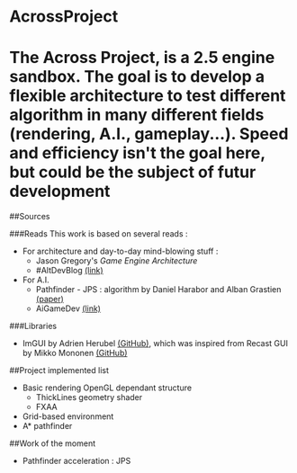 AcrossProject
=============
The Across Project, is a 2.5 engine sandbox. The goal is to develop a flexible architecture to test different algorithm in many different fields (rendering, A.I., gameplay...). Speed and efficiency isn't the goal here, but could be the subject of futur development 
=============
##Sources

###Reads
This work is based on several reads : 
* For architecture and day-to-day mind-blowing stuff :
  * Jason Gregory's *Game Engine Architecture*
  * #AltDevBlog [(link)](http://www.altdevblogaday.com/)
* For A.I. 
  * Pathfinder - JPS : algorithm by Daniel Harabor and Alban Grastien [(paper)](http://users.cecs.anu.edu.au/~dharabor/data/papers/harabor-grastien-socs12.pdf)
  * AiGameDev [(link)](http://aigamedev.com/)

###Libraries
* ImGUI by Adrien Herubel [(GitHub)](https://github.com/AdrienHerubel/imgui), which was inspired from Recast GUI by Mikko Mononen [(GitHub)](https://github.com/memononen/recastnavigation)

##Project implemented list
* Basic rendering OpenGL dependant structure
  * ThickLines geometry shader
  * FXAA
* Grid-based environment
* A* pathfinder

##Work of the moment

* Pathfinder acceleration : JPS
